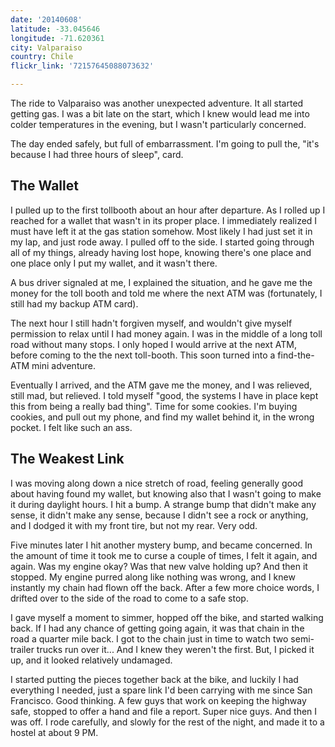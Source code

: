 ```yaml
---
date: '20140608'
latitude: -33.045646
longitude: -71.620361
city: Valparaiso
country: Chile
flickr_link: '72157645088073632'

---
```


The ride to Valparaiso was another unexpected adventure. It all started getting gas. I was a bit late on the start, which I knew would lead me into colder temperatures in the evening, but I wasn't particularly concerned.

The day ended safely, but full of embarrassment. I'm going to pull the, "it's because I had three hours of sleep", card. 

## The Wallet
I pulled up to the first tollbooth about an hour after departure. As I rolled up I reached for a wallet that wasn't in its proper place. I immediately realized I must have left it at the gas station somehow. Most likely I had just set it in my lap, and just rode away. I pulled off to the side. I started going through all of my things, already having lost hope, knowing there's one place and one place only I put my wallet, and it wasn't there.

A bus driver signaled at me, I explained the situation, and he gave me the money for the toll booth and told me where the next ATM was (fortunately, I still had my backup ATM card).

The next hour I still hadn't forgiven myself, and wouldn't give myself permission to relax until I had money again. I was in the middle of a long toll road without many stops. I only hoped I would arrive at the next ATM, before coming to the the next toll-booth. This soon turned into a find-the-ATM mini adventure.

Eventually I arrived, and the ATM gave me the money, and I was relieved, still mad, but relieved. I told myself "good, the systems I have in place kept this from being a really bad thing". Time for some cookies. I'm buying cookies, and pull out my phone, and find my wallet behind it, in the wrong pocket. I felt like such an ass.


## The Weakest Link

I was moving along down a nice stretch of road, feeling generally good about having found my wallet, but knowing also that I wasn't going to make it during daylight hours. I hit a bump. A strange bump that didn't make any sense, it didn't make any sense, because I didn't see a rock or anything, and I dodged it with my front tire, but not my rear. Very odd. 

Five minutes later I hit another mystery bump, and became concerned. In the amount of time it took me to curse a couple of times, I felt it again, and again. Was my engine okay? Was that new valve holding up? And then it stopped. My engine purred along like nothing was wrong, and I knew instantly my chain had flown off the back. After a few more choice words, I drifted over to the side of the road to come to a safe stop.

I gave myself a moment to simmer, hopped off the bike, and started walking back. If I had any chance of getting going again, it was that chain in the road a quarter mile back. I got to the chain just in time to watch two semi-trailer trucks run over it... And I knew they weren't the first. But, I picked it up, and it looked relatively undamaged.

I started putting the pieces together back at the bike, and luckily I had everything I needed, just a spare link I'd been carrying with me since San Francisco. Good thinking. A few guys that work on keeping the highway safe, stopped to offer a hand and file a report. Super nice guys. And then I was off. I rode carefully, and slowly for the rest of the night, and made it to a hostel at about 9 PM. 
